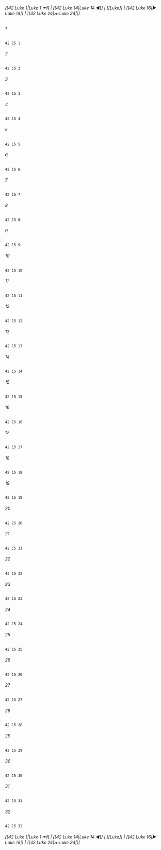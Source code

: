 
###### [[42 Luke 1|Luke 1 ⏮]] | [[42 Luke 14|Luke 14 ◀]] | [[Luke]] | [[42 Luke 16|▶ Luke 16]] | [[42 Luke 24|⏭ Luke 24|]]

###### 1
``` verse
42 15 1 
```
###### 2
``` verse
42 15 2 
```
###### 3
``` verse
42 15 3 
```
###### 4
``` verse
42 15 4 
```
###### 5
``` verse
42 15 5 
```
###### 6
``` verse
42 15 6 
```
###### 7
``` verse
42 15 7 
```
###### 8
``` verse
42 15 8 
```
###### 9
``` verse
42 15 9 
```
###### 10
``` verse
42 15 10 
```
###### 11
``` verse
42 15 11 
```
###### 12
``` verse
42 15 12 
```
###### 13
``` verse
42 15 13 
```
###### 14
``` verse
42 15 14 
```
###### 15
``` verse
42 15 15 
```
###### 16
``` verse
42 15 16 
```
###### 17
``` verse
42 15 17 
```
###### 18
``` verse
42 15 18 
```
###### 19
``` verse
42 15 19 
```
###### 20
``` verse
42 15 20 
```
###### 21
``` verse
42 15 21 
```
###### 22
``` verse
42 15 22 
```
###### 23
``` verse
42 15 23 
```
###### 24
``` verse
42 15 24 
```
###### 25
``` verse
42 15 25 
```
###### 26
``` verse
42 15 26 
```
###### 27
``` verse
42 15 27 
```
###### 28
``` verse
42 15 28 
```
###### 29
``` verse
42 15 29 
```
###### 30
``` verse
42 15 30 
```
###### 31
``` verse
42 15 31 
```
###### 32
``` verse
42 15 32 
```

###### [[42 Luke 1|Luke 1 ⏮]] | [[42 Luke 14|Luke 14 ◀]] | [[Luke]] | [[42 Luke 16|▶ Luke 16]] | [[42 Luke 24|⏭ Luke 24|]]

